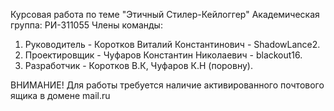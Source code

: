 Курсовая работа по теме "Этичный Стилер-Кейлоггер"
Академическая группа: РИ-311055
Члены команды:
1) Руководитель - Коротков Виталий Константинович - ShadowLance2.
2) Проектировщик - Чуфаров Константин Николаевич - blackout16.
3) Разработчик - Коротков В.К, Чуфаров К.Н (поровну).

ВНИМАНИЕ!
Для работы требуется наличие активированного почтового ящика в домене mail.ru
